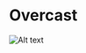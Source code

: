 # Overcast
![Alt text](http://i1271.photobucket.com/albums/jj622/frederickchoe/12025495_10207656552468328_1287177441_n_zpsiodsvyng.jpg "Overcast UI")
